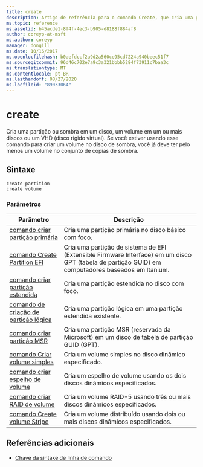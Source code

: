 ```yaml
---
title: create
description: Artigo de referência para o comando Create, que cria uma partição ou partição de sombra em um disco, um volume em um ou mais discos ou um VHD (disco rígido virtual).
ms.topic: reference
ms.assetid: b45acde1-8f4f-4ec3-b905-d8188f884af8
author: coreyp-at-msft
ms.author: coreyp
manager: dongill
ms.date: 10/16/2017
ms.openlocfilehash: b0aefdccf2a9d2a560ce95cd7224a940beec51f7
ms.sourcegitcommit: 96d46c702e7a9c3a321bbbb5284f73911c7baa3c
ms.translationtype: MT
ms.contentlocale: pt-BR
ms.lasthandoff: 08/27/2020
ms.locfileid: "89033064"
---
```

# <a name="create"></a>create

Cria uma partição ou sombra em um disco, um volume em um ou mais discos ou um VHD (disco rígido virtual). Se você estiver usando esse comando para criar um volume no disco de sombra, você já deve ter pelo menos um volume no conjunto de cópias de sombra.

## <a name="syntax"></a>Sintaxe

```
create partition
create volume
```

### <a name="parameters"></a>Parâmetros

| Parâmetro | Descrição |
| --------- | ----------- |
| [comando criar partição primária](create-partition-primary.md) | Cria uma partição primária no disco básico com foco. |
| [comando Create Partition EFI](create-partition-efi.md) | Cria uma partição de sistema de EFI (Extensible Firmware Interface) em um disco GPT (tabela de partição GUID) em computadores baseados em Itanium. |
| [comando criar partição estendida](create-partition-extended.md) | Cria uma partição estendida no disco com foco. |
| [comando de criação de partição lógica](create-partition-logical.md) | Cria uma partição lógica em uma partição estendida existente. |
| [comando criar partição MSR](create-partition-msr.md) | Cria uma partição MSR (reservada da Microsoft) em um disco de tabela de partição GUID (GPT). |
| [comando Criar volume simples](create-volume-simple.md) | Cria um volume simples no disco dinâmico especificado. |
| [comando criar espelho de volume](create-volume-mirror.md) | Cria um espelho de volume usando os dois discos dinâmicos especificados. |
| [comando criar RAID de volume](create-volume-raid.md) | Cria um volume RAID-5 usando três ou mais discos dinâmicos especificados. |
| [comando Create volume Stripe](create-volume-stripe.md) | Cria um volume distribuído usando dois ou mais discos dinâmicos especificados. |

## <a name="additional-references"></a>Referências adicionais

- [Chave da sintaxe de linha de comando](command-line-syntax-key.md)
